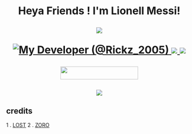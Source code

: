 
<h1 align="center">Heya Friends !  I'm Lionell Messi!  
</p>
<p align="center">
<img src="https://readme-typing-svg.herokuapp.com?color=1C71FA&width=420&lines=I+Belong+To+Messi+Probot+Team%E2%9C%8C%EF%B8%8F;My+Developer+Is+ARCHISMAN%E9%8D%A6%EF%B8%8E">
</p>
<p align="center">
  <a href="https://t.me/Messi_Probot"><img src="https://graph.org//file/46612c3c23695438314e0.jpg" alt="My Developer (@Rickz_2005)"
  
  
  
  <a href="https://telegram.me/messi_probot">
    <img src="https://img.shields.io/badge/Telegram-blue?style=for-the-badge&logo=telegram"/>
  </a>  
 </a>
  <a href="https://github.com/PrimexRick">
    <img src="https://img.shields.io/github/followers/h0daka?label=GitHub&logo=github&style=for-the-badge&color=green"/>
  </a>
<p align="center"><a href="https://dashboard.heroku.com/new?template=https://github.com/rick40096/Lionell-Messi"> <img 
src="https://img.shields.io/badge/Deploy%20To%20Heroku-red?style=flat&logo=heroku" width="210" height="34.45" /></a></p>



<p align="center">
<img src="https://readme-typing-svg.herokuapp.com?color=1C71FA&width=420&lines=Messi+Robot+Is+Now+Archived%E2%9C%8C%EF%B8%8F;No+Further+Updates+On+It%E2%9C%8C%EC%B8%8F">
</p>

## credits
1 . [LOST](https://telegram.dog/lost_emotion)
2 . [ZORO](https://telegram.dog/immortalsxking)
